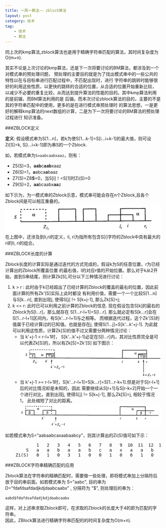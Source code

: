 ```yaml
---
title: 一周一算法—— zblock算法
layout: post
category: 技术
tag:
    - 技术
    - 算法
---
```


同上次的kmp算法,zblock算法也是用于精确字符串匹配的算法，其时间复杂度为O(m+n).  

其实不论是上次讨论的kmp算法，还是下一次将要讨论的BM算法，都涉及到一个对模式串的预处理问题，
预处理的主要目的就是为了找出模式串中的一些公共的特性以在与目标串进行匹配过程中，不匹配出现时，进行
字符串的跳转时能够很好的利用这些性质，以更快的跳转的合适的位置，从合适的位置开始重新比较，
以减少不必要的重复比较，从而达到提升算法的性能的目的。其中kmp算法利用的是前辍，而BM算法利用的是
后辍。而本次讨论zblock算法的目的，主要的不是其的字符串匹配中的使用，更多的是在进行模式串预处理时
的算法思想，一是更好的解释kmp算法的next数组的计算，二是为下一次将要讨论的BM算法的预处理过程进行
知识准备。

###ZBLOCK定义

**定义**: 假设模式串为S[1...n]，若k为使S[1...k-1]=S[i...i+k-1]的最大值，则可设
    Zi[S]=k, S[i...i+k-1]即为串S的一个Zblock.

如，若模式串为`S=aabcaabxaaz`，则有：

*   Z5(S)=3，**aab**c**aab**xaaz
*   Z6(S)=1，**a**abca**a**baaz
*   Z7(S)=Z8**S**=0，当S[i]！=S[1]时Zi(S)=0
*   Z9(S)=2，**aa**bcaabx**aa**z

如下示为，为一模式串的Zblock示意，模式串可能会存在n个Zblock,且各个Zblock间是可以相互重叠的。
[![zblock_0](/media/files/tech/zblock_0.gif)]()
在上图中，还涉及到li,ri的定义，li, ri为指所有包含S[i]字符的Zblock中具有最大的ri的li, ri的组合。

###ZBLOCK长度的计算

Zblock长度的计算实际是通过迭代的方式完成的，假设k为S的任意位置，r为已经计算出的Zblock所覆盖位置
的最右值，l的对应r值的开始位置。那么对于k从2开始，直到S串结尾，则计算Zk[S],可分以下三种情况进行讨论：

1.  k > r : 此时由于k已经超出了已经计算的Zblock的覆盖的最右的位置，因此前面计算的所有Zk'[S]实际上此时都没
            有利用价值，需要一个一个比较S[1...n]与S[k...n], 直到出现j, 使得S[j] != S[k+j-1], 那么Zk[S]=j;
2.  k <= r: 此时已可以利用之前计算的Zblock的信息. 现在假设包含S[k]的最右的Zblock为S[l...r]，那么就存在
            S[1...r-l+1]=S[l...r]. 那么就必定有S[k...r]会在S[1...r-l+1]区间内，有S[k'...r-l+1]与之相等。
            而根据迭代过程，这个Zk'[S]的值属于已经计算过的已知值。也就是存在j, 使得S[1...j]=S[k'...k'+j-1].
            为此就可以利用这性质，计算Zk[S]的值不过又需要分两种情况讨论：
    *   当 k'+j-1 < r-l+1时， S[k'...k'+j-1]必定在S[l...r]内，其对比性质完全是可以代表Zk[S]的，所以有Zk[S]=Zk'[S]
        如下图示：
        [![zblock_1](/media/files/tech/zblock_1.gif)]()
    *   当 k'+j-1 >= r-l+1时，S[k'...r-l+1]=S[k...r]=S[1...r-k+1].但是对于S[r-l+1]后的对比情况却是未知的，因此
        需要继续从S[r+1]与S[r-k+2]开始一个一个进行对比，直到出现j, 使得S[j] != S[k+j-1], 那么Zk[S]=j, 相较于情况1，
        此处缩短了对比的距离。
        [![zblock_2](/media/files/tech/zblock_2.gif)]()

如若模式串为S="aabaabcaxaabaabcy"，则其计算出的Zi(S)值可如下示：
<pre>
            1   2   3   4   5   6   7   8   9  10  11  12  13  14  15  16  17  
        S   a   a   b   a   a   b   c   a   x   a   a   b   a   a   b   c   y  
    Zi(S)   0   1   0   3   1   0   0   1   0   6   1   0   3   1   0   0   0  
</pre>


###ZBLOCK字符串精确匹配的应用

Zblock算法在字符串的精确匹配时，需要做一些处理，即将模式串加上分隔符后放于目的串前面。如若模式串为 S="aabc",
目的串为 D="fdafdsafdadjkdjdaabcaabx" , 分隔符为 "$", 则处理后的串为：

    aabd$fdafdsafdadjkdjdaabcaabx

这样，对上述串求取Zblock即可，在求取的Zblock的长度大于4的即为匹配的字符串。  
因此，ZBlock算法进行精确字符串匹配的的时间复杂度为O(m+n).
